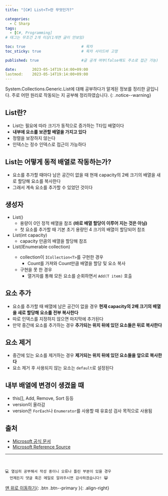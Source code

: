 ```yaml
---
title: "[C#] List<T>란 무엇인가?"

categories:
  - C Sharp
tags:
  - [C#, Programming]
# 태그는 무조건 2개 이상(1개면 글이 안보임)

toc: true                         # 목차
toc_sticky: true                  # 목차 사이드바 고정

published: true                   #글 공개 여부(false해도 주소로 접근 가능)

date:       2023-05-14T19:14:00+09:00
lastmod:    2023-05-14T19:14:00+09:00
---
```


<!-- description : 25자에서 160자 사이 -->
System.Collections.Generic.List<T>에 대해 공부하다가 알게된 정보를 정리한 글입니다.
주로 어떤 원리로 작동되는 지 공부해 정리하였습니다.
{: .notice--warning}

## List<T>란?

- List<T>는 필요에 따라 크기가 동적으로 증가하는 T타입 배열이다
- **내부에 요소를 보관할 배열을 가지고 있다**
- 정렬을 보장하지 않는다
- 인덱스는 정수 인덱스로 접근이 가능하다

## List<T>는 어떻게 동적 배열로 작동하는가?

- 요소를 추가할 때마다 남은 공간이 없을 때 현재 capacity의 2배 크기의 배열을 새로 할당해 요소를 복사한다
- 그래서 계속 요소를 추가할 수 있었던 것이다

## 생성자

- List()
  - 용량이 0인 정적 배열을 참조 **(바로 배열 할당이 이루어 지는 것은 아님)**
  - 첫 요소를 추가할 때 기본 초기 용량인 4 크기의 배열이 할당되어 참조
- List(int capacity)
  - capacity 만큼의 배열을 할당해 참조
- List(IEnumerable<T> collection)
  - collection이 `ICollection<T>`를 구현한 경우
    - Count를 가져와 Count만큼 배열을 할당 및 요소 복사
  - 구현을 못 한 경우
    - 열거자를 통해 모든 요소를 순회하면서 `Add(T item)` 호출

## 요소 추가

- 요소를 추가할 때 배열에 남은 공간이 없을 경우 **현재 capacity의 2배 크기의 배열을 새로 할당해 요소를 전부 복사한다**
- 따로 인덱스를 지정하지 않으면 마지막에 추가된다
- 만약 중간에 요소를 추가하는 경우 **추가되는 위치 뒤에 있던 요소들은 뒤로 복사한다**

## 요소 제거

- 중간에 있는 요소를 제거하는 경우 **제거되는 위치 뒤에 있던 요소들을 앞으로 복사한다**
- 요소 제거 후 사용되지 않는 요소는 `default`로 설정된다

## 내부 배열에 변경이 생겼을 때

- this[], Add, Remove, Sort 등등
- version이 올라감
- version은 `ForEach`나 `Enumerator`를 사용할 때 유효성 검사 목적으로 사용됨

## 출처

- [Microsoft 공식 문서](https://learn.microsoft.com/ko-kr/dotnet/api/system.collections.generic.list-1?view=net-7.0)
- [Microsoft Reference Source](https://referencesource.microsoft.com/#mscorlib/system/collections/generic/list.cs)

***
<br>

    💻 열심히 공부해서 작성 중이니 오류나 틀린 부분이 있을 경우 
      언제든지 댓글 혹은 메일로 알려주시면 감사하겠습니다! 😸


[맨 위로 이동하기](#){: .btn .btn--primary }{: .align-right}